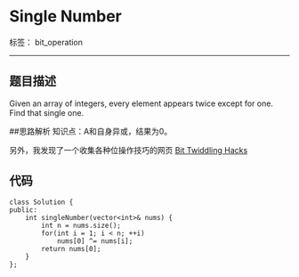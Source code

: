 ﻿# Single Number

标签： bit_operation

---
## 题目描述
Given an array of integers, every element appears twice except for one. Find that single one.

##思路解析
知识点：A和自身异或，结果为0。

另外，我发现了一个收集各种位操作技巧的网页 [Bit Twiddling Hacks](https://graphics.stanford.edu/~seander/bithacks.html) 

## 代码
```
class Solution {
public:
    int singleNumber(vector<int>& nums) {
        int n = nums.size();
        for(int i = 1; i < n; ++i)
            nums[0] ^= nums[i];
        return nums[0];
    }
};
```




